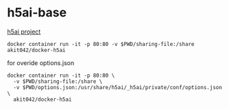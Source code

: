 # h5ai-base

[h5ai project](https://larsjung.de/h5ai/)

```
docker container run -it -p 80:80 -v $PWD/sharing-file:/share akit042/docker-h5ai
```

for overide options.json

```
docker container run -it -p 80:80 \
  -v $PWD/sharing-file:/share \
  -v $PWD/options.json:/usr/share/h5ai/_h5ai/private/conf/options.json \
  akit042/docker-h5ai
```
